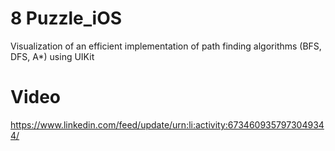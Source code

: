 # 8 Puzzle_iOS
Visualization of an efficient implementation of path finding algorithms (BFS, DFS, A*) using UIKit
# Video
https://www.linkedin.com/feed/update/urn:li:activity:6734609357973049344/
